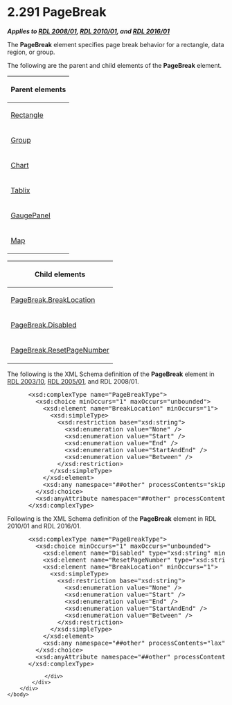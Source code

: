 <html dir="LTR" xmlns:mshelp="http://msdn.microsoft.com/mshelp" xmlns:ddue="http://ddue.schemas.microsoft.com/authoring/2003/5" xmlns:xlink="http://www.w3.org/1999/xlink" xmlns:tool="http://www.microsoft.com/tooltip">
    <head>
        <meta http-equiv="Content-Type" content="text/html; CHARSET=utf-8"></meta>
        <meta name="save" content="history"></meta>
        <title>2.291 PageBreak</title>
        <xml>
            <mshelp:toctitle title="2.291 PageBreak"></mshelp:toctitle>
            <mshelp:rltitle title="[MS-RDL]: PageBreak"></mshelp:rltitle>
            <mshelp:keyword index="A" term="1d92eb7b-d946-4802-bb7b-30ea559bb8a2"></mshelp:keyword>
            <mshelp:attr name="DCSext.ContentType" value="open specification"></mshelp:attr>
            <mshelp:attr name="AssetID" value="1d92eb7b-d946-4802-bb7b-30ea559bb8a2"></mshelp:attr>
            <mshelp:attr name="TopicType" value="kbRef"></mshelp:attr>
            <mshelp:attr name="DCSext.Title" value="[MS-RDL]: PageBreak" />
        </xml>
    </head>
    <body>
        <div id="header">
            <h1 class="heading">2.291 PageBreak</h1>
        </div>
        <div id="mainSection">
            <div id="mainBody">
                <div id="allHistory" class="saveHistory"></div>
                <div id="sectionSection0" class="section" name="collapseableSection">
                    

<p><b><i>Applies to </i></b><a href="1e855f94-4617-47e4-b89e-0856c6cb420f.md"><b><i>RDL 2008/01</i></b></a><b><i>,
</i></b><a href="3428e690-a348-4ec7-8a6a-8efb42d2cdee.md"><b><i>RDL 2010/01</i></b></a><b><i>,
and </i></b><a href="52ce3983-2bfc-4e72-9359-42aaf5fe4509.md"><b><i>RDL 2016/01</i></b></a></p>

<p>The <b>PageBreak</b> element specifies page break behavior
for a rectangle, data region, or group.</p>

<p>The following are the parent and child elements of the <b>PageBreak</b>
element.</p>

<table>
 <thead>
  <tr>
   <th>
   <p>Parent elements</p>
   </th>
  </tr>
 </thead>
 <tr>
  <td>
  <p><a href="e36a41ea-aeaf-45cc-969e-8ab1e380882c.md">Rectangle</a></p>
  </td>
 </tr>
 <tr>
  <td>
  <p><a href="dbfff811-1be7-4e8b-a5d2-6cc522317fbe.md">Group</a></p>
  </td>
 </tr>
 <tr>
  <td>
  <p><a href="b0ab5524-7eb2-47a7-a4d3-230f5c8c5526.md">Chart</a></p>
  </td>
 </tr>
 <tr>
  <td>
  <p><a href="e42fb86e-799a-4202-8845-ac38831efccb.md">Tablix</a></p>
  </td>
 </tr>
 <tr>
  <td>
  <p><a href="f01744d3-79fa-4f30-94bf-a1ffa6bde2ac.md">GaugePanel</a></p>
  </td>
 </tr>
 <tr>
  <td>
  <p><a href="fd166dd8-6772-4507-b3f6-50a2b7cfd6ac.md">Map</a></p>
  </td>
 </tr>
</table>

<p> </p>

<table>
 <thead>
  <tr>
   <th>
   <p>Child elements</p>
   </th>
  </tr>
 </thead>
 <tr>
  <td>
  <p><a href="21d1866e-d707-4bd0-951d-8e756704c837.md">PageBreak.BreakLocation</a></p>
  </td>
 </tr>
 <tr>
  <td>
  <p><a href="60aa8663-82c3-42d9-897c-2b06aac2183c.md">PageBreak.Disabled</a></p>
  </td>
 </tr>
 <tr>
  <td>
  <p><a href="b9314adb-1b89-4135-b544-c29deeb5933a.md">PageBreak.ResetPageNumber</a></p>
  </td>
 </tr>
</table>

<p>The following is the XML Schema definition of the <b>PageBreak</b>
element in <a href="a7e2ad00-07c8-4f6d-80ab-3ad55df7b233.md">RDL 2003/10</a>,
<a href="3ebe2912-4958-4832-b391-cad1f5e13338.md">RDL 2005/01</a>, and
RDL 2008/01.</p>

<dl>
<dd>
<div><pre> &lt;xsd:complexType name=&quot;PageBreakType&quot;&gt;
   &lt;xsd:choice minOccurs=&quot;1&quot; maxOccurs=&quot;unbounded&quot;&gt;
     &lt;xsd:element name=&quot;BreakLocation&quot; minOccurs=&quot;1&quot;&gt;
       &lt;xsd:simpleType&gt;
         &lt;xsd:restriction base=&quot;xsd:string&quot;&gt;
           &lt;xsd:enumeration value=&quot;None&quot; /&gt;
           &lt;xsd:enumeration value=&quot;Start&quot; /&gt;
           &lt;xsd:enumeration value=&quot;End&quot; /&gt;
           &lt;xsd:enumeration value=&quot;StartAndEnd&quot; /&gt;
           &lt;xsd:enumeration value=&quot;Between&quot; /&gt;
         &lt;/xsd:restriction&gt;
       &lt;/xsd:simpleType&gt;
     &lt;/xsd:element&gt;
     &lt;xsd:any namespace=&quot;##other&quot; processContents=&quot;skip&quot; /&gt;
   &lt;/xsd:choice&gt;
   &lt;xsd:anyAttribute namespace=&quot;##other&quot; processContents=&quot;skip&quot; /&gt;
 &lt;/xsd:complexType&gt;
</pre></div>
</dd></dl>

<p>Following is the XML Schema definition of the <b>PageBreak</b>
element in RDL 2010/01 and RDL 2016/01.</p>

<dl>
<dd>
<div><pre> &lt;xsd:complexType name=&quot;PageBreakType&quot;&gt;
   &lt;xsd:choice minOccurs=&quot;1&quot; maxOccurs=&quot;unbounded&quot;&gt;
     &lt;xsd:element name=&quot;Disabled&quot; type=&quot;xsd:string&quot; minOccurs=&quot;0&quot; /&gt;
     &lt;xsd:element name=&quot;ResetPageNumber&quot; type=&quot;xsd:string&quot; minOccurs=&quot;0&quot; /&gt;
     &lt;xsd:element name=&quot;BreakLocation&quot; minOccurs=&quot;1&quot;&gt;
       &lt;xsd:simpleType&gt;
         &lt;xsd:restriction base=&quot;xsd:string&quot;&gt;
           &lt;xsd:enumeration value=&quot;None&quot; /&gt;
           &lt;xsd:enumeration value=&quot;Start&quot; /&gt;
           &lt;xsd:enumeration value=&quot;End&quot; /&gt;
           &lt;xsd:enumeration value=&quot;StartAndEnd&quot; /&gt;
           &lt;xsd:enumeration value=&quot;Between&quot; /&gt;
         &lt;/xsd:restriction&gt;
       &lt;/xsd:simpleType&gt;
     &lt;/xsd:element&gt;
     &lt;xsd:any namespace=&quot;##other&quot; processContents=&quot;lax&quot; /&gt;
   &lt;/xsd:choice&gt;
   &lt;xsd:anyAttribute namespace=&quot;##other&quot; processContents=&quot;lax&quot; /&gt;
 &lt;/xsd:complexType&gt;
</pre></div>
</dd></dl>


                </div>
            </div>
        </div>
    </body>
</html>